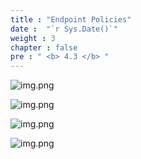 ```yaml
---
title : "Endpoint Policies"
date :  "`r Sys.Date()`" 
weight : 3
chapter : false
pre : " <b> 4.3 </b> "
---
```

![img.png](/images/4/4.3/img.png)

![img.png](/images/4/4.3/img_1.png)

![img.png](/images/4/4.3/img_2.png)

![img.png](/images/4/4.3/img_3.png)


